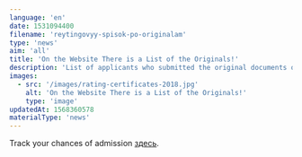 ```yaml
---
language: 'en'
date: 1531094400
filename: 'reytingovyy-spisok-po-originalam'
type: 'news'
aim: 'all'
title: 'On the Website There is a List of the Originals!'
description: 'List of applicants who submitted the original documents of education'
images:
  - src: '/images/rating-certificates-2018.jpg'
    alt: 'On the Website There is a List of the Originals!'
    type: 'image'
updatedAt: 1568360578
materialType: 'news'
---
```

Track your chances of admission [здесь](https://abitur.vsu.ru/matriculation/candidates_rating_lists).
